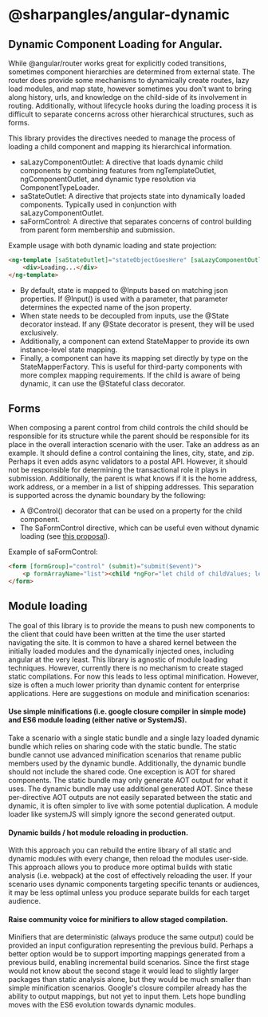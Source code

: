 # @sharpangles/angular-dynamic

## Dynamic Component Loading for Angular.

While @angular/router works great for explicitly coded transitions, sometimes component hierarchies are determined from external state.
The router does provide some mechanisms to dynamically create routes, lazy load modules, and map state, however sometimes you don't want to bring along history, urls, and knowledge on the child-side of its involvement in routing.
Additionally, without lifecycle hooks during the loading process it is difficult to separate concerns across other hierarchical structures, such as forms.

This library provides the directives needed to manage the process of loading a child component and mapping its hierarchical information.
- saLazyComponentOutlet: A directive that loads dynamic child components by combining features from ngTemplateOutlet, ngComponentOutlet, and dynamic type resolution via ComponentTypeLoader.
- saStateOutlet: A directive that projects state into dynamically loaded components.  Typically used in conjunction with saLazyComponentOutlet.
- saFormControl: A directive that separates concerns of control building from parent form membership and submission.

Example usage with both dynamic loading and state projection:
```html
<ng-template [saStateOutlet]="stateObjectGoesHere" [saLazyComponentOutlet]="typeReferenceGoesHere" #lazy="saLazyComponentOutlet" [saStateOutletComponentRef]="lazy.componentRef">
    <div>Loading...</div>
</ng-template>
```

- By default, state is mapped to @Inputs based on matching json properties.  If @Input() is used with a parameter, that parameter determines the expected name of the json property.
- When state needs to be decoupled from inputs, use the @State decorator instead.  If any @State decorator is present, they will be used exclusively.
- Additionally, a component can extend StateMapper to provide its own instance-level state mapping.
- Finally, a component can have its mapping set directly by type on the StateMapperFactory.  This is useful for third-party components with more complex mapping requirements.  If the child is aware of being dynamic, it can use the @Stateful class decorator.

## Forms
When composing a parent control from child controls the child should be responsible for its structure while the parent should be responsible for its place in the overall interaction scenario with the user.
Take an address as an example.  It should define a control containing the lines, city, state, and zip.  Perhaps it even adds async validators to a postal API.
However, it should not be responsible for determining the transactional role it plays in submission.
Additionally, the parent is what knows if it is the home address, work address, or a member in a list of shipping addresses.
This separation is supported across the dynamic boundary by the following:
- A @Control() decorator that can be used on a property for the child component.
- The SaFormControl directive, which can be useful even without dynamic loading (see [this proposal](https://github.com/angular/angular/issues/10195)).

Example of saFormControl:
```html
<form [formGroup]="control" (submit)="submit($event)">
    <p formArrayName="list"><child *ngFor="let child of childValues; let i = index" [value]="child" #comp [formControlName]="i" [saFormControl]="comp.control"></child></p>
</form>

```

## Module loading
The goal of this library is to provide the means to push new components to the client that could have been written at the time the user started navigating the site.
It is common to have a shared kernel between the initially loaded modules and the dynamically injected ones, including angular at the very least.
This library is agnostic of module loading techniques.  However, currently there is no mechanism to create staged static compilations.
For now this leads to less optimal minification.  However, size is often a much lower priority than dynamic content for enterprise applications.
Here are suggestions on module and minification scenarios:

#### Use simple minifications (i.e. google closure compiler in simple mode) and ES6 module loading (either native or SystemJS).
Take a scenario with a single static bundle and a single lazy loaded dynamic bundle which relies on sharing code with the static bundle.
The static bundle cannot use advanced minification scenarios that rename public members used by the dynamic bundle.
Additionally, the dynamic bundle should not include the shared code.  One exception is AOT for shared components.
The static bundle may only generate AOT output for what it uses.  The dynamic bundle may use additional generated AOT.
Since these per-directive AOT outputs are not easily separated between the static and dynamic, it is often simpler to live with some potential duplication.
A module loader like systemJS will simply ignore the second generated output.

#### Dynamic builds / hot module reloading in production.
With this approach you can rebuild the entire library of all static and dynamic modules with every change, then reload the modules user-side.
This approach allows you to produce more optimal builds with static analysis (i.e. webpack) at the cost of effectively reloading the user.
If your scenario uses dynamic components targeting specific tenants or audiences, it may be less optimal unless you produce separate builds for each target audience.

#### Raise community voice for minifiers to allow staged compilation.
Minifiers that are deterministic (always produce the same output) could be provided an input configuration representing the previous build.
Perhaps a better option would be to support importing mappings generated from a previous build, enabling incremental build scenarios.
Since the first stage would not know about the second stage it would lead to slightly larger packages than static analysis alone, but they would be much smaller than simple minification scenarios.
Google's closure compiler already has the ability to output mappings, but not yet to input them.
Lets hope bundling moves with the ES6 evolution towards dynamic modules.
